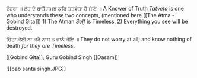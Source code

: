 ਦੋਹਰਾ ॥ ਏਹ ਦੋ ਬਾਤੈਂ ਸਮਝ ਕਰਿ ਤਤਵੇਤਾ ਹੈ ਜੋਇ ॥
A Knower of Truth *Tatveta* is one who understands these two concepts, (mentioned here [[The Atma - Gobind Gita]]) 1) The Atman *Self* is Timeless, 2) Everything you see will be destroyed.

ਚਿੰਤਾ ਕੋਈ ਨਾ ਕਰੈ ਨਾਸ ਨ ਜਾਨੈ ਕੋਇ ॥
They do not worry at all; and know nothing of death *for they are Timeless*.

[[Gobind Gita]], Guru Gobind Singh
[[Dasam]] 

![[bab santa singh.JPG]]



